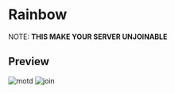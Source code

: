 # Rainbow

NOTE: **THIS MAKE YOUR SERVER UNJOINABLE**

## Preview
![motd](https://anime.imfast.io/MOTD.png)
![join](https://anime.imfast.io/JoinEvent.png)
